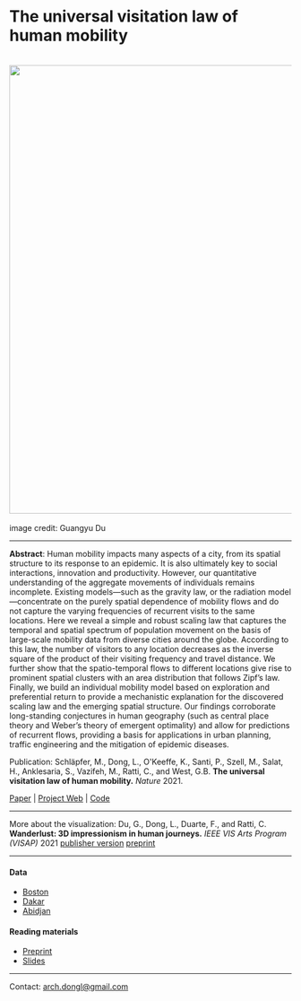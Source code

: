 # The universal visitation law of human mobility

<div align="center">
  <img src="https://github.com/leiii/VisitationLaw/blob/main/Cover.jpg" width = "800"><br><br>
</div>
image credit: Guangyu Du

***

**Abstract**: Human mobility impacts many aspects of a city, from its spatial structure to its response to an epidemic. It is also ultimately key to social interactions, innovation and productivity. However, our quantitative understanding of the aggregate movements of individuals remains incomplete. Existing models—such as the gravity law, or the radiation model—concentrate on the purely spatial dependence of mobility flows and do not capture the varying frequencies of recurrent visits to the same locations. Here we reveal a simple and robust scaling law that captures the temporal and spatial spectrum of population movement on the basis of large-scale mobility data from diverse cities around the globe. According to this law, the number of visitors to any location decreases as the inverse square of the product of their visiting frequency and travel distance. We further show that the spatio-temporal flows to different locations give rise to prominent spatial clusters with an area distribution that follows Zipf’s law. Finally, we build an individual mobility model based on exploration and preferential return to provide a mechanistic explanation for the discovered scaling law and the emerging spatial structure. Our findings corroborate long-standing conjectures in human geography (such as central place theory and Weber’s theory of emergent optimality) and allow for predictions of recurrent flows, providing a basis for applications in urban planning, traffic engineering and the mitigation of epidemic diseases.

Publication: Schläpfer, M., Dong, L., O'Keeffe, K., Santi, P., Szell, M., Salat, H., Anklesaria, S., Vazifeh, M., Ratti, C., and West, G.B. **The universal visitation law of human mobility.** *Nature* 2021.

[Paper](https://www.nature.com/articles/s41586-021-03480-9) | [Project Web](https://senseable.mit.edu/wanderlust/) | [Code](https://github.com/leiii/VisitationLaw/tree/main/PEPR_model)

***

More about the visualization: Du, G., Dong, L., Duarte, F., and Ratti, C. **Wanderlust: 3D impressionism in human journeys.** *IEEE VIS Arts Program (VISAP)* 2021 [publisher version](https://ieeexplore.ieee.org/abstract/document/9622972/) [preprint](https://arxiv.org/abs/2109.00058)

***

#### Data
- [Boston](https://www.dropbox.com/s/b2l4a5kxen37k2r/Boston.csv.zip?dl=0)
- [Dakar](https://github.com/leiii/VisitationLaw/blob/main/Data/Dakar.csv.zip)
- [Abidjan](https://github.com/leiii/VisitationLaw/blob/main/Data/Abidjan.csv.zip)

#### Reading materials
- [Preprint](https://github.com/leiii/VisitationLaw/blob/main/VisitationLaw_preprint_202106.pdf)
- [Slides](https://github.com/leiii/VisitationLaw/blob/main/VisitationLaw_slides_202106_LeiDong.pdf)

***
Contact: arch.dongl@gmail.com
